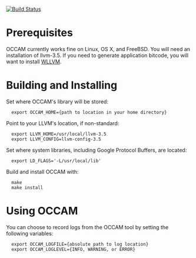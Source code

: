 [![Build Status](https://travis-ci.org/SRI-CSL/OCCAM.svg?branch=master)](https://travis-ci.org/SRI-CSL/OCCAM)


Prerequisites
============

OCCAM currently works fine on Linux, OS X, and FreeBSD. You will
need an installation of llvm-3.5. If you need to generate application bitcode, 
you will want to install [WLLVM](https://github.com/SRI-CSL/whole-program-llvm.git).


Building and Installing
=======================

Set where OCCAM's library will be stored:
```
  export OCCAM_HOME={path to location in your home directory}
```

Point to your LLVM's location, if non-standard:
```
  export LLVM_HOME=/usr/local/llvm-3.5
  export LLVM_CONFIG=llvm-config-3.5
```

Set where system libraries, including Google Protocol Buffers, are located:
```
  export LD_FLAGS='-L/usr/local/lib'
```

Build and install OCCAM with:

```
  make
  make install
```

Using OCCAM
===========

You can choose to record logs from the OCCAM 
tool by setting the following variables:

```
  export OCCAM_LOGFILE={absolute path to log location}
  export OCCAM_LOGLEVEL={INFO, WARNING, or ERROR}
```
